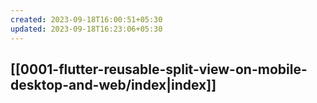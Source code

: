 ```yaml
---
created: 2023-09-18T16:00:51+05:30
updated: 2023-09-18T16:23:06+05:30
---
```




## [[0001-flutter-reusable-split-view-on-mobile-desktop-and-web/index|index]]
